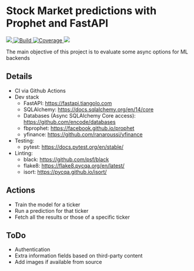 # Stock Market predictions with Prophet and FastAPI

<p align="left">
   <a href="https://github.com/rafapi/fastapi-prophet/workflows/Continuous%20Integration%20and%20Delivery/badge.svg?branch=master"
   </a>
    <img src="https://img.shields.io/github/last-commit/rafapi/fastapi-prophet">
   <a href="https://github.com/rafapi/fastapi-prophet" target="_blank">
    <img src="https://github.com/rafapi/fastapi-prophet/workflows/main/badge.svg" alt="Build">
   </a>
   <a href="https://github.com/rafapi/fastapi-prophet" target="_blank">
    <img src="https://codecov.io/gh/rafapi/fastapi-prophet/branch/master/graph/badge.svg" alt="Coverage">
   </a>
     <img src="https://img.shields.io/github/license/rafapi/fastapi-prophet.svg">
</p>
The main objective of this project is to evaluate some async options for ML backends

## Details
* CI via Github Actions
* Dev stack
  * FastAPI: https://fastapi.tiangolo.com
  * SQLAlchemy: https://docs.sqlalchemy.org/en/14/core
  * Databases (Async SQLAlchemy Core access): https://github.com/encode/databases
  * fbprophet: https://facebook.github.io/prophet
  * yfinance: https://github.com/ranaroussi/yfinance
* Testing:
  * pytest: https://docs.pytest.org/en/stable/
* Linting:
  * black: https://github.com/psf/black
  * flake8: https://flake8.pycqa.org/en/latest/
  * isort: https://pycqa.github.io/isort/

## Actions
* Train the model for a ticker
* Run a prediction for that ticker
* Fetch all the results or those of a specific ticker

## ToDo
* Authentication
* Extra information fields based on third-party content
* Add images if available from source
